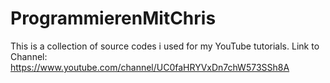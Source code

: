 # ProgrammierenMitChris
This is a collection of source codes i used for my YouTube tutorials.
Link to Channel: https://www.youtube.com/channel/UC0faHRYVxDn7chW573SSh8A
